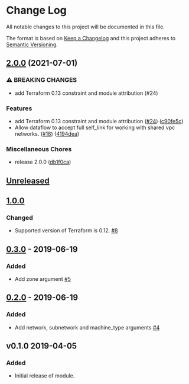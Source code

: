 # Change Log

All notable changes to this project will be documented in this file.

The format is based on [Keep a Changelog](http://keepachangelog.com/) and this
project adheres to [Semantic Versioning](http://semver.org/).

## [2.0.0](https://www.github.com/terraform-google-modules/terraform-google-dataflow/compare/v1.0.0...v2.0.0) (2021-07-01)


### ⚠ BREAKING CHANGES

* add Terraform 0.13 constraint and module attribution (#24)

### Features

* add Terraform 0.13 constraint and module attribution ([#24](https://www.github.com/terraform-google-modules/terraform-google-dataflow/issues/24)) ([c90fe5c](https://www.github.com/terraform-google-modules/terraform-google-dataflow/commit/c90fe5c86a440c1e92614c466a77709dd4e3b261))
* Allow dataflow to accept full self_link for working with shared vpc networks. ([#18](https://www.github.com/terraform-google-modules/terraform-google-dataflow/issues/18)) ([4194dea](https://www.github.com/terraform-google-modules/terraform-google-dataflow/commit/4194dea146a1dc8483157d03acbc44e9d122b6bd))


### Miscellaneous Chores

* release 2.0.0 ([db1f0ca](https://www.github.com/terraform-google-modules/terraform-google-dataflow/commit/db1f0ca715c09e56e8676e8712c28941b191a685))

## [Unreleased]

## [1.0.0]

### Changed

- Supported version of Terraform is 0.12. [#8]

## [0.3.0] - 2019-06-19

### Added

* Add zone argument [#5]

## [0.2.0] - 2019-06-19

### Added

* Add network, subnetwork and machine_type arguments [#4]

## v0.1.0 2019-04-05

### Added

* Initial release of module.

[Unreleased]: https://github.com/terraform-google-modules/terraform-google-kubernetes-engine/compare/v1.0.0...HEAD
[1.0.0]: https://github.com/terraform-google-modules/terraform-google-dataflow/compare/v0.3.0...v1.0.0
[0.3.0]: https://github.com/terraform-google-modules/terraform-google-dataflow/compare/v0.2.0...v0.3.0
[0.2.0]: https://github.com/terraform-google-modules/terraform-google-dataflow/compare/v0.1.0...v0.2.0

[#8]: https://github.com/terraform-google-modules/terraform-google-dataflow/pull/8
[#5]: https://github.com/terraform-google-modules/terraform-google-dataflow/pull/5
[#4]: https://github.com/terraform-google-modules/terraform-google-dataflow/pull/4
